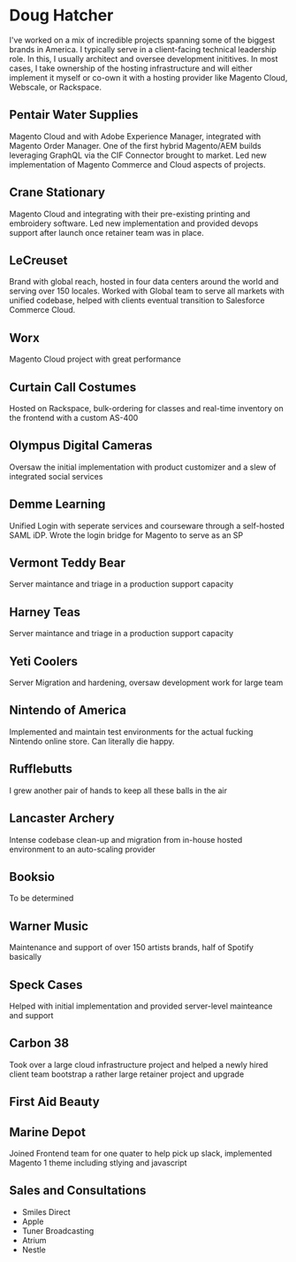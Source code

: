 # Doug Hatcher

I've worked on a mix of incredible projects spanning some of the biggest brands in America. I typically serve in a client-facing technical leadership role. In this, I usually architect and oversee development inititives. In most cases, I take ownership of the hosting infrastructure and will either implement it myself or co-own it with a hosting provider like Magento Cloud, Webscale, or Rackspace. 

## Pentair Water Supplies 
Magento Cloud and with Adobe Experience Manager, integrated with Magento Order Manager. One of the first hybrid Magento/AEM builds leveraging GraphQL via the CIF Connector brought to market. Led new implementation of Magento Commerce and Cloud aspects of projects. 

## Crane Stationary
Magento Cloud and integrating with their pre-existing printing and embroidery software. Led new implementation and provided devops support after launch once retainer team was in place.

## LeCreuset
Brand with global reach, hosted in four data centers around the world and serving over 150 locales. Worked with Global team to serve all markets with unified codebase, helped with clients eventual transition to Salesforce Commerce Cloud. 

## Worx
Magento Cloud project with great performance

## Curtain Call Costumes
Hosted on Rackspace, bulk-ordering for classes and real-time inventory on the frontend with a custom AS-400 

## Olympus Digital Cameras 
Oversaw the initial implementation with product customizer and a slew of integrated social services

## Demme Learning
Unified Login with seperate services and courseware through a self-hosted SAML iDP. Wrote the login bridge for Magento to serve as an SP

## Vermont Teddy Bear
Server maintance and triage in a production support capacity

## Harney Teas
Server maintance and triage in a production support capacity

## Yeti Coolers
Server Migration and hardening, oversaw development work for large team

## Nintendo of America
Implemented and maintain test environments for the actual fucking Nintendo online store. Can literally die happy.

## Rufflebutts
I grew another pair of hands to keep all these balls in the air

## Lancaster Archery
Intense codebase clean-up and migration from in-house hosted environment to an auto-scaling provider

## Booksio
To be determined

## Warner Music
Maintenance and support of over 150 artists brands, half of Spotify basically

## Speck Cases
Helped with initial implementation and provided server-level mainteance and support 

## Carbon 38
Took over a large cloud infrastructure project and helped a newly hired client team bootstrap a rather large retainer project and upgrade

## First Aid Beauty

## Marine Depot
Joined Frontend team for one quater to help pick up slack, implemented Magento 1 theme including stlying and javascript

## Sales and Consultations

* Smiles Direct
* Apple 
* Tuner Broadcasting
* Atrium
* Nestle


